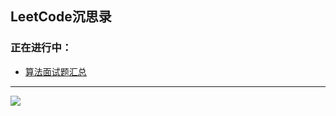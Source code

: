 ## LeetCode沉思录

### 正在进行中：

- [算法面试题汇总](https://leetcode-cn.com/explore/interview/card/top-interview-quesitons-in-2018/261/before-you-start/)

---

![](http://ww3.sinaimg.cn/large/85cc5ccbgy1fo5e82qhxaj20c80c83ze.jpg)